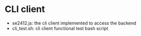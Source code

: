 # CLI client

- se2412.js: the cli client implemented to access the backend
- cli_test.sh: cli client functional test bash script

